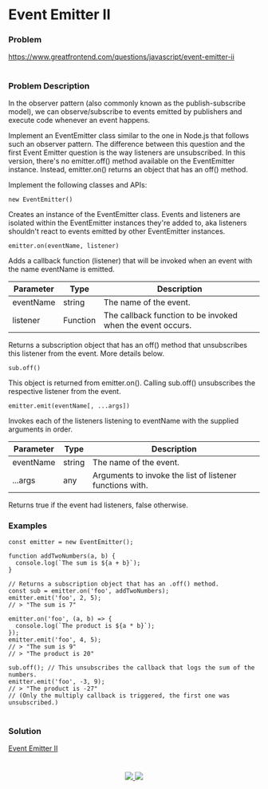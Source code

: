 # Event Emitter II

### Problem

https://www.greatfrontend.com/questions/javascript/event-emitter-ii

#

### Problem Description

In the observer pattern (also commonly known as the publish-subscribe model), we can observe/subscribe to events emitted by publishers and execute code whenever an event happens.

Implement an EventEmitter class similar to the one in Node.js that follows such an observer pattern. The difference between this question and the first Event Emitter question is the way listeners are unsubscribed. In this version, there's no emitter.off() method available on the EventEmitter instance. Instead, emitter.on() returns an object that has an off() method.

Implement the following classes and APIs:


`new EventEmitter()`

Creates an instance of the EventEmitter class. Events and listeners are isolated within the EventEmitter instances they're added to, aka listeners shouldn't react to events emitted by other EventEmitter instances.

`emitter.on(eventName, listener)`

Adds a callback function (listener) that will be invoked when an event with the name eventName is emitted.

| Parameter |	Type |	Description |
| ---------- |-------- | ----------- |
| eventName |	string	| The name of the event.|
| listener|	Function |	The callback function to be invoked when the event occurs.|

Returns a subscription object that has an off() method that unsubscribes this listener from the event. More details below.

`sub.off()`

This object is returned from emitter.on(). Calling sub.off() unsubscribes the respective listener from the event.


`emitter.emit(eventName[, ...args])`

Invokes each of the listeners listening to eventName with the supplied arguments in order.

| Parameter |	Type |	Description |
| ---------- |-------- | ----------- |
| eventName |	string	| The name of the event.|
| ...args|	any |	Arguments to invoke the list of listener functions with.|

Returns true if the event had listeners, false otherwise.

### Examples

```
const emitter = new EventEmitter();

function addTwoNumbers(a, b) {
  console.log(`The sum is ${a + b}`);
}

// Returns a subscription object that has an .off() method.
const sub = emitter.on('foo', addTwoNumbers);
emitter.emit('foo', 2, 5);
// > "The sum is 7"

emitter.on('foo', (a, b) => {
  console.log(`The product is ${a * b}`);
});
emitter.emit('foo', 4, 5);
// > "The sum is 9"
// > "The product is 20"

sub.off(); // This unsubscribes the callback that logs the sum of the numbers.
emitter.emit('foo', -3, 9);
// > "The product is -27"
// (Only the multiply callback is triggered, the first one was unsubscribed.)

```

#

### Solution

[Event Emitter II](./eventEmitter-II.js)

#

<p align="center">
	<a href="https://github.com/ghoshsuman845" alt="Github" title="github">
       <img src="https://img.shields.io/badge/Followe_Me_For_More_Useful_Repos-15k?style=for-the-badge&color=2088FF&logo=github&logoColor=fff"/>
    </a>
    <a href="https://github.com/ghoshsuman845/ghoshsuman845" alt="Github Stars" title="Star Mark Repo">
        <img src="https://img.shields.io/badge/Shower_stars_if_you_like_my_repos-15k?style=for-the-badge&color=ffd000&logo=apachespark&logoColor=black"/>
    </a>
</p>
